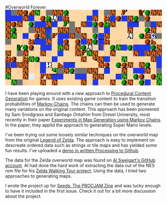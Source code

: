 #Overworld Forever
![Independent Weighted Tile Selection](screenshots/1.png)

I have been playing around with a new approach to [Procedural Content Generation](http://en.wikipedia.org/wiki/Procedural_generation) for games. It uses existing game content to train the transition probabilities of [Markov-Chains](http://en.wikipedia.org/wiki/Markov_chain).  The chains can then be used to generate many variations on the original content.  This approach has been pioneered by Sam Snodgrass and Santiago Ontañón from Drexel University, most recently in their paper [Experiments in Map Generation using Markov Chains](http://www.fdg2014.org/papers/fdg2014_paper_29.pdf).  In the paper, they applid the approach to generating Super Mario levels.

I've been trying out some loosely similar techniques on the overworld map from the original [Legend of Zelda](http://en.wikipedia.org/wiki/The_Legend_of_Zelda_(video_game)).  The approach is easy to implement on descreate ordered data such as strings or tile maps and has yielded some fun results.  I've uploaded a [demo in written Processing to Github](https://github.com/davemor/overworld-forever).

The data for the Zelda overworld map was found on [Al Sweigart's GitHub account](https://github.com/asweigart/nes_zelda_map_data).  Al had done the hard work of extracting the data out of the NES rom file for his [Zelda Walking Tour project](http://inventwithpython.com/blog/2012/12/10/8-bit-nes-legend-of-zelda-map-data/).  Using the data, I tried two approaches to generating maps.

I wrote the project up for [Seeds: The PROCJAM Zine](http://www.procjam.com/seeds/) and was lucky enough to have it included in the first issue.  Check it out for a bit more discussion about the project.
